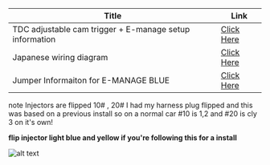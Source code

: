 | Title | Link |
| ------ | ------ |
| TDC adjustable cam trigger + E-manage setup information  |  [Click Here](https://factoryryo.web.fc2.com/factoryryo/specialtune/specialtune32.htm) 
| Japanese wiring diagram   |  [Click Here](https://minkara.carview.co.jp/userid/17619/blog/1461248/)  |
| Jumper Informaiton for E-MANAGE BLUE |  [Click Here](https://minkara.carview.co.jp/userid/522838/car/457922/1506196/note.aspx) |


note Injectors are flipped 10# , 20# I had my harness plug flipped and this was based on a previous install
so on a normal car #10 is 1,2 and #20 is cly 3 on it's own! 

**flip injector light blue and yellow if you're following this for a install**

![alt text](https://iili.io/HcVgpX1.md.png)


